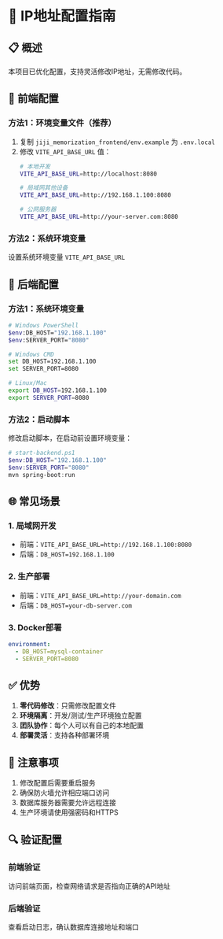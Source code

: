 # 🚀 IP地址配置指南

## 📋 概述
本项目已优化配置，支持灵活修改IP地址，无需修改代码。

## 🔧 前端配置

### 方法1：环境变量文件（推荐）
1. 复制 `jiji_memorization_frontend/env.example` 为 `.env.local`
2. 修改 `VITE_API_BASE_URL` 值：
   ```bash
   # 本地开发
   VITE_API_BASE_URL=http://localhost:8080
   
   # 局域网其他设备
   VITE_API_BASE_URL=http://192.168.1.100:8080
   
   # 公网服务器
   VITE_API_BASE_URL=http://your-server.com:8080
   ```

### 方法2：系统环境变量
设置系统环境变量 `VITE_API_BASE_URL`

## 🔧 后端配置

### 方法1：系统环境变量
```bash
# Windows PowerShell
$env:DB_HOST="192.168.1.100"
$env:SERVER_PORT="8080"

# Windows CMD
set DB_HOST=192.168.1.100
set SERVER_PORT=8080

# Linux/Mac
export DB_HOST=192.168.1.100
export SERVER_PORT=8080
```

### 方法2：启动脚本
修改启动脚本，在启动前设置环境变量：
```powershell
# start-backend.ps1
$env:DB_HOST="192.168.1.100"
$env:SERVER_PORT="8080"
mvn spring-boot:run
```

## 🌐 常见场景

### 1. 局域网开发
- 前端：`VITE_API_BASE_URL=http://192.168.1.100:8080`
- 后端：`DB_HOST=192.168.1.100`

### 2. 生产部署
- 前端：`VITE_API_BASE_URL=http://your-domain.com`
- 后端：`DB_HOST=your-db-server.com`

### 3. Docker部署
```yaml
environment:
  - DB_HOST=mysql-container
  - SERVER_PORT=8080
```

## ✅ 优势

1. **零代码修改**：只需修改配置文件
2. **环境隔离**：开发/测试/生产环境独立配置
3. **团队协作**：每个人可以有自己的本地配置
4. **部署灵活**：支持各种部署环境

## 📝 注意事项

1. 修改配置后需要重启服务
2. 确保防火墙允许相应端口访问
3. 数据库服务器需要允许远程连接
4. 生产环境请使用强密码和HTTPS

## 🔍 验证配置

### 前端验证
访问前端页面，检查网络请求是否指向正确的API地址

### 后端验证
查看启动日志，确认数据库连接地址和端口
